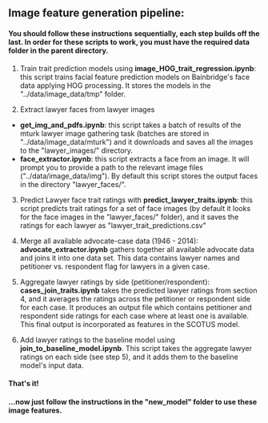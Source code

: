## Image feature generation pipeline:
#### You should follow these instructions sequentially, each step builds off the last. In order for these scripts to work, you must have the required data folder in the parent directory.

1. Train trait prediction models using **image_HOG_trait_regression.ipynb**: this script trains facial feature prediction models on Bainbridge's face data applying HOG processing. It stores the models in the "../data/image_data/tmp" folder. 

2. Extract lawyer faces from lawyer images
 * **get_img_and_pdfs.ipynb**: this script takes a batch of results of the mturk lawyer image gathering task (batches are stored in "../data/image_data/mturk") and it downloads and saves all the images to the "lawyer_images/" directory.
 * **face_extractor.ipynb**: this script extracts a face from an image. It will prompt you to provide a path to the relevant image files ("../data/image_data/img"). By default this script stores the output faces in the directory "lawyer_faces/".

3. Predict Lawyer face trait ratings with **predict_lawyer_traits.ipynb**: this script predicts trait ratings for a set of face images (by default it looks for the face images in the "lawyer_faces/" folder), and it saves the ratings for each lawyer as "lawyer_trait_predictions.csv"

4. Merge all available advocate-case data (1946 - 2014): **advocate_extractor.ipynb** gathers together all available advocate data and joins it into one data set. This data contains lawyer names and petitioner vs. respondent flag for lawyers in a given case.

5. Aggregate lawyer ratings by side (petitioner/respondent): **cases_join_traits.ipynb** takes the predicted lawyer ratings from section 4, and it averages the ratings across the petitioner or respondent side for each case. It produces an output file which contains petitioner and respondent side ratings for each case where at least one is available. This final output is incorporated as features in the SCOTUS model.

6. Add lawyer ratings to the baseline model using **join_to_baseline_model.ipynb**. This script takes the aggregate lawyer ratings on each side (see step 5), and it adds them to the baseline model's input data.

#### That's it! 
#### ...now just follow the instructions in the "new_model" folder to use these image features.
